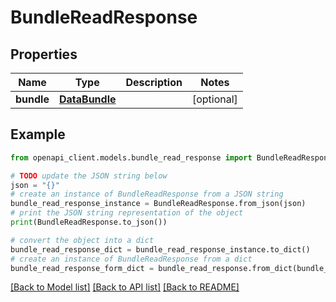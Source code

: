 # BundleReadResponse


## Properties

Name | Type | Description | Notes
------------ | ------------- | ------------- | -------------
**bundle** | [**DataBundle**](DataBundle.md) |  | [optional] 

## Example

```python
from openapi_client.models.bundle_read_response import BundleReadResponse

# TODO update the JSON string below
json = "{}"
# create an instance of BundleReadResponse from a JSON string
bundle_read_response_instance = BundleReadResponse.from_json(json)
# print the JSON string representation of the object
print(BundleReadResponse.to_json())

# convert the object into a dict
bundle_read_response_dict = bundle_read_response_instance.to_dict()
# create an instance of BundleReadResponse from a dict
bundle_read_response_form_dict = bundle_read_response.from_dict(bundle_read_response_dict)
```
[[Back to Model list]](../README.md#documentation-for-models) [[Back to API list]](../README.md#documentation-for-api-endpoints) [[Back to README]](../README.md)


